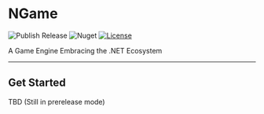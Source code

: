
# NGame

![Publish Release](https://github.com/NGame-Engine/NGame/actions/workflows/publish_new_release.yml/badge.svg?branch=release)
![Nuget](https://img.shields.io/nuget/v/NGame)
[![License](https://img.shields.io/badge/license-MIT-blue)](https://github.com/NGame-Engine/NGame/blob/master/LICENSE.md)

A Game Engine Embracing the .NET Ecosystem

---

## Get Started

TBD (Still in prerelease mode)
